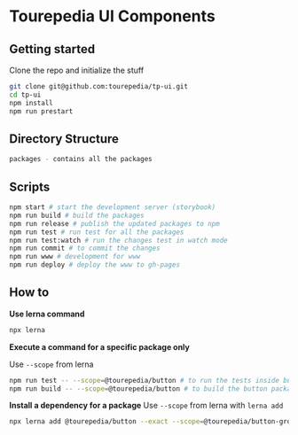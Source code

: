 # Tourepedia UI Components

## Getting started

Clone the repo and initialize the stuff

```bash
git clone git@github.com:tourepedia/tp-ui.git
cd tp-ui
npm install
npm run prestart
```

## Directory Structure

```bash
packages - contains all the packages
```

## Scripts

```bash
npm start # start the development server (storybook)
npm run build # build the packages
npm run release # publish the updated packages to npm
npm run test # run test for all the packages
npm run test:watch # run the changes test in watch mode
npm run commit # to commit the changes
npm run www # development for www
npm run deploy # deploy the www to gh-pages
```

## How to

**Use lerna command**

```bash
npx lerna
```

**Execute a command for a specific package only**

Use `--scope` from lerna

```bash
npm run test -- --scope=@tourepedia/button # to run the tests inside buton only
npm run build -- --scope=@tourepedia/button # to build the button package
```

**Install a dependency for a package**
Use `--scope` from lerna with `lerna add`

```bash
npx lerna add @tourepedia/button --exact --scope=@tourepedia/button-group
```
